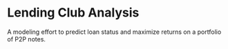 # Lending Club Analysis

A modeling effort to predict loan status and maximize returns on a portfolio of P2P notes. 

